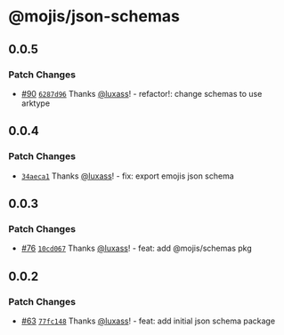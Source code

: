 # @mojis/json-schemas

## 0.0.5

### Patch Changes

- [#90](https://github.com/mojisdev/mojis/pull/90) [`6287d96`](https://github.com/mojisdev/mojis/commit/6287d967a5363d596c42bf4d4de5e038bb2c09d8) Thanks [@luxass](https://github.com/luxass)! - refactor!: change schemas to use arktype

## 0.0.4

### Patch Changes

- [`34aeca1`](https://github.com/mojisdev/mojis/commit/34aeca18b1b0be795890bbf3e71900b527c288e7) Thanks [@luxass](https://github.com/luxass)! - fix: export emojis json schema

## 0.0.3

### Patch Changes

- [#76](https://github.com/mojisdev/mojis/pull/76) [`10cd067`](https://github.com/mojisdev/mojis/commit/10cd06723ddd4a25134821bb987599faaf524aff) Thanks [@luxass](https://github.com/luxass)! - feat: add @mojis/schemas pkg

## 0.0.2

### Patch Changes

- [#63](https://github.com/mojisdev/mojis/pull/63) [`77fc148`](https://github.com/mojisdev/mojis/commit/77fc14877612772f70f040a9067df78357126f88) Thanks [@luxass](https://github.com/luxass)! - feat: add initial json schema package
